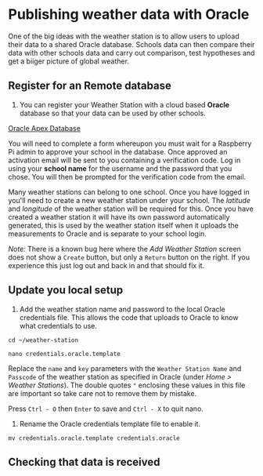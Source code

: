 # Publishing weather data with Oracle

One of the big ideas with the weather station is to allow users to upload their data to a shared Oracle database. Schools data can then compare their data with other schools data and carry out comparison, test hypotheses and get a biiger picture of global weather.

## Register for an Remote database
1. You can register your Weather Station with a cloud based **Oracle** database so that your data can be used by other schools.

  [Oracle Apex Database](https://apex.oracle.com/pls/apex/f?p=84942:LOGIN_DESKTOP:9427101834476:&tz=0:00)
  
  You will need to complete a form whereupon you must wait for a Raspberry Pi admin to approve your school in the database. Once approved an activation email will be sent to you containing a verification code. Log in using your **school name** for the username and the password that you chose. You will then be prompted for the verification code from the email.
  
  Many weather stations can belong to one school. Once you have logged in you'll need to create a new weather station under your school. The *latitude* and *longitude* of the weather station will be required for this. Once you have created a weather station it will have its own password automatically generated, this is used by the weather station itself when it uploads the measurements to Oracle and is separate to your school login.
  
  *Note:* There is a known bug here where the *Add Weather Station* screen does not show a `Create` button, but only a `Return` button on the right. If you experience this just log out and back in and that should fix it.
  
## Update you local setup
1. Add the weather station name and password to the local Oracle credentials file. This allows the code that uploads to Oracle to know what credentials to use.

  `cd ~/weather-station`
  
  `nano credentials.oracle.template`
  
  Replace the `name` and `key` parameters with the `Weather Station Name` and `Passcode` of the weather station as specified in Oracle (under *Home > Weather Stations*). The double quotes `"` enclosing these values in this file are important so take care not to remove them by mistake.
  
  Press `Ctrl - O` then `Enter` to save and `Ctrl - X` to quit nano.
  
1. Rename the Oracle credentials template file to enable it.

  `mv credentials.oracle.template credentials.oracle`
  
## Checking that data is received
